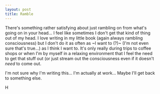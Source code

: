 ```yaml
---
layout: post
title: Ramble
---
```


There's something rather satisfying about just rambling on from what's going on in your head... I feel like sometimes I don't get that kind of thing out of my head. I love writing in my little book (again always rambling consciousness) but I don't do it as often as ~I want to (?)~ (I'm not even sure that's true...) as I think I want to. It's only really during trips to coffee shops or when I'm by myself in a relaxing environment that I feel the need to get that stuff out (or just stream out the consciousness even if it doesn't *need* to come out.  

I'm not sure why I'm writing this... I'm actually at work... Maybe I'll get back to something else.

H
